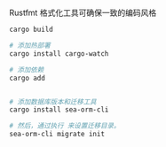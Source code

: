 # 
Rustfmt 格式化工具可确保一致的编码风格 


```sh
cargo build

# 添加热部署
cargo install cargo-watch

# 添加依赖
cargo add


# 添加数据库版本和迁移工具
cargo install sea-orm-cli

# 然后，通过执行 来设置迁移目录。
sea-orm-cli migrate init
```